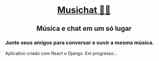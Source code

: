 <h1 align="center">
    <a href="https://github.com/imtheunix/musichat">Musichat 🎵🎩</a>
</h1>
<h2 align="center">Música e chat em um só lugar
</h2><h3>Junte seus amigos para conversar e ouvir a mesma música.</h3>
<p>Aplicativo criado com React e Django. Em progresso...</p>
